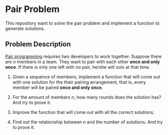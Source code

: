# Pair Problem

This repository want to solve the pair problem and implement a function to generate solutions.

## Problem Description

[Pair programming](https://en.wikipedia.org/wiki/Pair_programming) requires two developers to work together. Suppose there are $n$ members in a team. They want to pair with each other **once and only once**. If there is only one left with no pair, he/she will solo at that time.

1. Given a sequence of members, implement a function that will come out with one solution for the their pairing arrangement, that is, every member will be paired **once and only once**.

1. For the amount of members $n$, how many rounds does the solution has? And try to prove it.

1. Improve the function that will come out with all the correct solutions.

1. Find out the relationship between $n$ and the number of solutions. And try to prove it.
